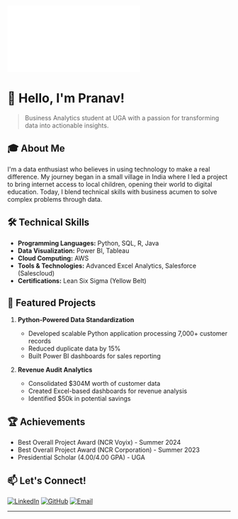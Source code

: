 ![Pranav Jonnavithula Banner](banner.pdf)

# 👋 Hello, I'm Pranav!

> Business Analytics student at UGA with a passion for transforming data into actionable insights.

## 🎓 About Me
I'm a data enthusiast who believes in using technology to make a real difference. My journey began in a small village in India where I led a project to bring internet access to local children, opening their world to digital education. Today, I blend technical skills with business acumen to solve complex problems through data.

## 🛠️ Technical Skills
- **Programming Languages:** Python, SQL, R, Java
- **Data Visualization:** Power BI, Tableau
- **Cloud Computing:** AWS
- **Tools & Technologies:** Advanced Excel Analytics, Salesforce (Salescloud)
- **Certifications:** Lean Six Sigma (Yellow Belt)

## 🚀 Featured Projects
1. **Python-Powered Data Standardization**
   - Developed scalable Python application processing 7,000+ customer records
   - Reduced duplicate data by 15%
   - Built Power BI dashboards for sales reporting

2. **Revenue Audit Analytics**
   - Consolidated $304M worth of customer data
   - Created Excel-based dashboards for revenue analysis
   - Identified $50k in potential savings

## 🏆 Achievements
- Best Overall Project Award (NCR Voyix) - Summer 2024
- Best Overall Project Award (NCR Corporation) - Summer 2023
- Presidential Scholar (4.00/4.00 GPA) - UGA

## 📫 Let's Connect!
[![LinkedIn](https://img.shields.io/badge/LinkedIn-0077B5?style=for-the-badge&logo=linkedin&logoColor=white)](https://www.linkedin.com/in/pranav22j)
[![GitHub](https://img.shields.io/badge/GitHub-100000?style=for-the-badge&logo=github&logoColor=white)](https://github.com/Pranav22J)
[![Email](https://img.shields.io/badge/Email-D14836?style=for-the-badge&logo=gmail&logoColor=white)](mailto:pj30447@uga.edu)

---
